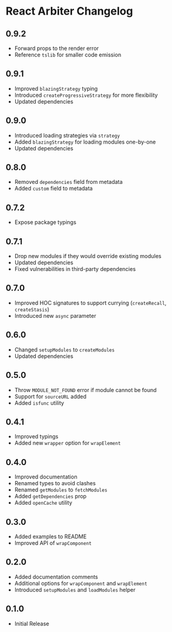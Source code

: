 # React Arbiter Changelog

## 0.9.2

- Forward props to the render error
- Reference `tslib` for smaller code emission

## 0.9.1

- Improved `blazingStrategy` typing
- Introduced `createProgressiveStrategy` for more flexibility
- Updated dependencies

## 0.9.0

- Introduced loading strategies via `strategy`
- Added `blazingStrategy` for loading modules one-by-one
- Updated dependencies

## 0.8.0

- Removed `dependencies` field from metadata
- Added `custom` field to metadata

## 0.7.2

- Expose package typings

## 0.7.1

- Drop new modules if they would override existing modules
- Updated dependencies
- Fixed vulnerabilities in third-party dependencies

## 0.7.0

- Improved HOC signatures to support currying (`createRecall`, `createStasis`)
- Introduced new `async` parameter

## 0.6.0

- Changed `setupModules` to `createModules`
- Updated dependencies

## 0.5.0

- Throw `MODULE_NOT_FOUND` error if module cannot be found
- Support for `sourceURL` added
- Added `isfunc` utility

## 0.4.1

- Improved typings
- Added new `wrapper` option for `wrapElement`

## 0.4.0

- Improved documentation
- Renamed types to avoid clashes
- Renamed `getModules` to `fetchModules`
- Added `getDependencies` prop
- Added `openCache` utility

## 0.3.0

- Added examples to README
- Improved API of `wrapComponent`

## 0.2.0

- Added documentation comments
- Additional options for `wrapComponent` and `wrapElement`
- Introduced `setupModules` and `loadModules` helper

## 0.1.0

- Initial Release
